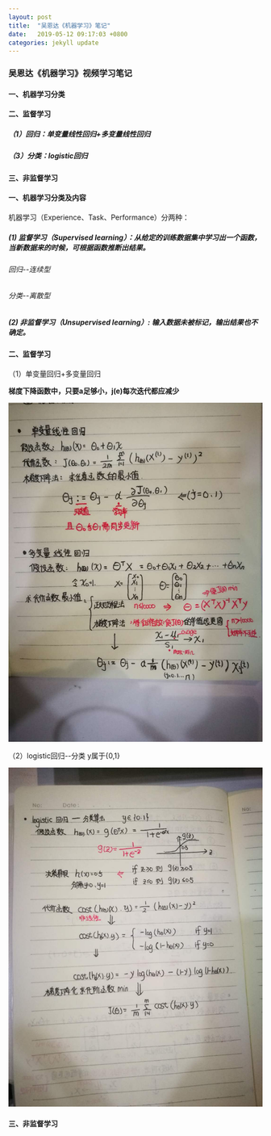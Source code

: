 ```yaml
---
layout: post
title:  "吴恩达《机器学习》笔记"
date:   2019-05-12 09:17:03 +0800
categories: jekyll update
---
```


### **吴恩达《机器学习》视频学习笔记** 
#### 一、机器学习分类
#### 二、监督学习
##### （1）回归：单变量线性回归+多变量线性回归
##### （3）分类：logistic回归
#### 三、非监督学习 

#### **一、机器学习分类及内容**
 
机器学习（Experience、Task、Performance）分两种：
##### (1) 监督学习（Supervised learning）：从给定的训练数据集中学习出一个函数，当新数据来的时候，可根据函数推断出结果。
######   回归--连续型
######   分类--离散型
##### (2) 非监督学习（Unsupervised learning）: 输入数据未被标记，输出结果也不确定。

#### **二、监督学习**

（1）单变量回归+多变量回归

   **梯度下降函数中，只要a足够小，j(e)每次迭代都应减少**

 ![代价函数Min化](https://raw.githubusercontent.com/pingping1122/pingping1122.github.io/master/images/machine_learning/regression.jpg)


（2）logistic回归--分类  y属于{0,1}

 ![代价函数Min化](https://raw.githubusercontent.com/pingping1122/pingping1122.github.io/master/images/machine_learning/classification.jpg)
 

#### **三、非监督学习**
